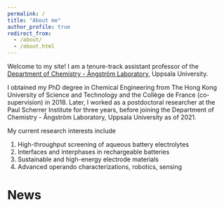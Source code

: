 ```yaml
---
permalink: /
title: "About me"
author_profile: true
redirect_from: 
  - /about/
  - /about.html
---
```


Welcome to my site! I am a tenure-track assistant professor of the [Department of Chemistry - Ångström Laboratory](https://www.kemi.uu.se/angstrom), Uppsala University.

I obtained my PhD degree in Chemical Engineering from The Hong Kong University of Science and Technology and the Collège de France (co-supervision) in 2018. Later, I worked as a postdoctoral researcher at the Paul Scherrer Institute for three years, before joining the Department of Chemistry - Ångström Laboratory, Uppsala University as of 2021. 

My current research interests include
1. High-throughput screening of aqueous battery electrolytes
1. Interfaces and interphases in rechargeable batteries
1. Sustainable and high-energy electrode materials
1. Advanced operando characterizations, robotics, sensing

News
====
